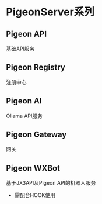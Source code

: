 # PigeonServer系列
## Pigeon API
基础API服务
## Pigeon Registry
注册中心
## Pigeon AI
Ollama API服务
## Pigeon Gateway
网关
## Pigeon WXBot
基于JX3API及Pigeon API的机器人服务
* 需配合HOOK使用
